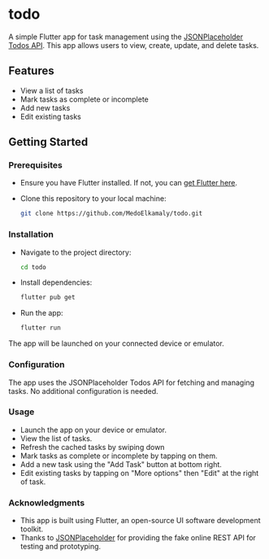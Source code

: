 # todo

A simple Flutter app for task management using the [JSONPlaceholder Todos API](https://jsonplaceholder.typicode.com/todos). This app allows users to view, create, update, and delete tasks.

## Features

- View a list of tasks   
- Mark tasks as complete or incomplete
- Add new tasks
- Edit existing tasks

## Getting Started

### Prerequisites

- Ensure you have Flutter installed. If not, you can [get Flutter here](https://flutter.dev/docs/get-started/install).
- Clone this repository to your local machine:

  ```bash
  git clone https://github.com/MedoElkamaly/todo.git

### Installation

- Navigate to the project directory:
  ```bash
  cd todo
  
- Install dependencies:
  ```bash
  flutter pub get
  
- Run the app:
  ```bash
  flutter run
The app will be launched on your connected device or emulator.


### Configuration

The app uses the JSONPlaceholder Todos API for fetching and managing tasks. No additional configuration is needed.

### Usage

- Launch the app on your device or emulator.
- View the list of tasks.
- Refresh the cached tasks by swiping down
- Mark tasks as complete or incomplete by tapping on them.
- Add a new task using the "Add Task" button at bottom right.
- Edit existing tasks by tapping on "More options" then "Edit" at the right of task.

### Acknowledgments

- This app is built using Flutter, an open-source UI software development toolkit.
- Thanks to [JSONPlaceholder](https://jsonplaceholder.typicode.com/todos) for providing the fake online REST API for testing and prototyping.
